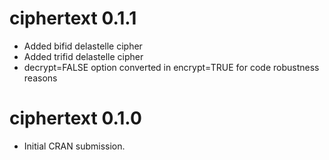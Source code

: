 # ciphertext 0.1.1

* Added bifid delastelle cipher
* Added trifid delastelle cipher
* decrypt=FALSE option converted in encrypt=TRUE for code robustness reasons


# ciphertext 0.1.0

* Initial CRAN submission.
